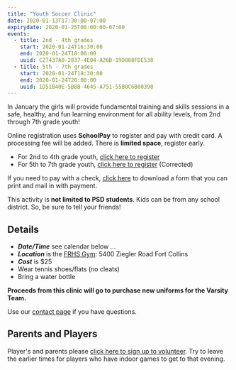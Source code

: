 ```yaml
---
title: "Youth Soccer Clinic"
date: 2020-01-13T17:30:00-07:00
expirydate: 2020-01-25T00:00:00-07:00
events:
  - title: 2nd - 4th grades
    start: 2020-01-24T16:30:00
    end: 2020-01-24T18:00:00
    uuid: C27437A0-2837-4E04-A26B-19D888FDE538
  - title: 5th - 7th grades
    start: 2020-01-24T18:30:00
    end: 2020-01-24T20:00:00
    uuid: 1D51B40E-5B8B-4645-A751-55B0C6B00390
---
```


In January the girls will provide fundamental training and skills sessions in a
safe, healthy, and fun learning environment for all ability levels, from 2nd
through 7th grade youth!

<!--more-->

Online registration uses **SchoolPay** to register and pay with credit card. A
processing fee will be added. There is **limited space**, register early.

- For 2nd to 4th grade youth, [click here to register][Youth-Soccer-2-4]
- For 5th to 7th grade youth, [click here to register][Youth-Soccer-5-7] (Corrected)

If you need to pay with a check, [click here][paper form] to download a form that you can
print and mail in with payment.

This activity is **not limited to PSD students**. Kids can be from any school
district. So, be sure to tell your friends!

## Details

- ***Date/Time*** see calendar below ...
- ***Location*** is the [FRHS Gym][FRHS Gym]: 5400 Ziegler Road Fort Collins
- ***Cost*** is $25
- Wear tennis shoes/flats (no cleats)
- Bring a water bottle


**Proceeds from this clinic will go to purchase new uniforms for the Varsity
Team.**

Use our [contact page] if you have questions.

## Parents and Players

Player's and parents please [click here to sign up to volunteer][signup]. Try to
leave the earlier times for players who have indoor games to get to that
evening.

[FRHS Gym]: https://goo.gl/maps/kDu1omU5THFzXEAy6
[Youth-Soccer-2-4]: https://www.schoolpay.com/link/FRHS-Youth-Soccer-2-4
[Youth-Soccer-5-7]: https://www.schoolpay.com/link/Youth-Soccer-5-7
[paper form]: /files/2020-FRHS-Soccer-Clinic-Registration.pdf
[contact page]: /about/#contact
[signup]: https://www.signupgenius.com/go/20F0E44ADAF29AAFB6-frhs1
